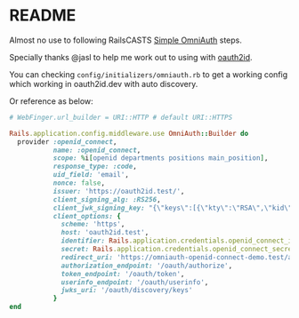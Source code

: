 # README

Almost no use to following RailsCASTS [Simple OmniAuth](http://railscasts.com/episodes/241-simple-omniauth-revised) steps.

Specially thanks @jasl to help me work out to using with [oauth2id](https://github.com/thape-cn/oauth2id).

You can checking `config/initializers/omniauth.rb` to get a working config which working in oauth2id.dev with auto discovery.

Or reference as below:

```ruby
# WebFinger.url_builder = URI::HTTP # default URI::HTTPS

Rails.application.config.middleware.use OmniAuth::Builder do
  provider :openid_connect,
           name: :openid_connect,
           scope: %i[openid departments positions main_position],
           response_type: :code,
           uid_field: 'email',
           nonce: false,
           issuer: 'https://oauth2id.test/',
           client_signing_alg: :RS256,
           client_jwk_signing_key: "{\"keys\":[{\"kty\":\"RSA\",\"kid\":\"bUwv9Lb5rRXlMvwg4fon2Yfk9FnZlsKmgYI1GQxxtcc\",\"e\":\"AQAB\",\"n\":\"lcSPGwLsG6f7rLi6fKcF3sR-nvcYWxAJl1xQqBaajqyma84gJA_elqOAmiBIvtGvdIrulokXZuxwjcJ_NCsyGNCJsRK4sImYKOU7zTvEyr3m6TCtT2Enb1dieegTJxiWirqHenp7lcOJAVpgqlWdG2W8DWfAt6_z_oyZ6_FgQB_gEdAy82jcpv9PQGJUQ1ZESVUMDAEjwRSR7hJHSGm94OrqmoplggKLGTYCihFAY_DFU4qxdAJ6yc_wyRY03_GcsFBnO2i5h3XBFJypWqc_pL95Iqn0cAU8L0vByq6drxuKDjU5MDQSDWinIGRBgZ2QK80pc5JATjLKkGmgxUIshw\",\"use\":\"sig\",\"alg\":\"RS256\"}]}",
           client_options: {
             scheme: 'https',
             host: 'oauth2id.test',
             identifier: Rails.application.credentials.openid_connect_identifier!,
             secret: Rails.application.credentials.openid_connect_secret!,
             redirect_uri: 'https://omniauth-openid-connect-demo.test/auth/openid_connect/callback',
             authorization_endpoint: '/oauth/authorize',
             token_endpoint: '/oauth/token',
             userinfo_endpoint: '/oauth/userinfo',
             jwks_uri: '/oauth/discovery/keys'
           }
end
```
